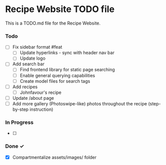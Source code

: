 # Recipe Website TODO file

This is a TODO.md file for the Recipe Website.

### Todo

- [ ] Fix sidebar format #feat
  - [ ] Update hyperlinks - sync with header nav bar
  - [ ] Update logo
- [ ] Add search bar
  - [ ] Find frontend library for static page searching
  - [ ] Enable general querying capabilities
  - [ ] Create model files for search tags
- [ ] Add recipes
  - [ ] Johnfavour's recipe
- [ ] Update /about page
- [ ] Add more gallery (Photoswipe-like) photos throughout the recipe (step-by-step instruction)

### In Progress

- [ ]

### Done ✓

- [x] Compartmentalize assets/images/ folder
